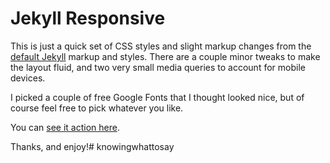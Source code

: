 # Jekyll Responsive

This is just a quick set of CSS styles and slight markup changes from the [default Jekyll](http://jekyllrb.com/) markup and styles. There are a couple minor tweaks to make the layout fluid, and two very small media queries to account for mobile devices.

I picked a couple of free Google Fonts that I thought looked nice, but of course feel free to pick whatever you like.

You can [see it action here](http://dankim.org).

Thanks, and enjoy!# knowingwhattosay
